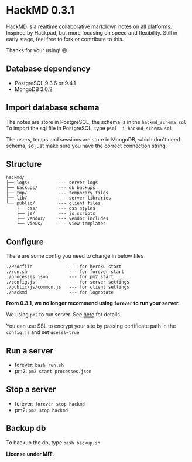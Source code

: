 HackMD 0.3.1
===

HackMD is a realtime collaborative markdown notes on all platforms.
Inspired by Hackpad, but more focusing on speed and flexibility.
Still in early stage, feel free to fork or contribute to this.

Thanks for your using! :smile:

Database dependency
---
- PostgreSQL 9.3.6 or 9.4.1
- MongoDB 3.0.2

Import database schema
---
The notes are store in PostgreSQL, the schema is in the `hackmd_schema.sql`
To import the sql file in PostgreSQL, type `psql -i hackmd_schema.sql`

The users, temps and sessions are store in MongoDB, which don't need schema, so just make sure you have the correct connection string.

Structure
---
```
hackmd/
├── logs/			--- server logs
├── backups/		--- db backups
├── tmp/			--- temporary files
├── lib/			--- server libraries
└── public/			--- client files
	├── css/		--- css styles
	├── js/			--- js scripts
	├── vendor/		--- vendor includes
	└── views/		--- view templates
```

Configure
---
There are some config you need to change in below files
```
./Procfile				--- for heroku start
./run.sh				--- for forever start
./processes.json		--- for pm2 start
./config.js				--- for server settings
./public/js/common.js	--- for client settings
./hackmd				--- for logrotate
```

**From 0.3.1, we no longer recommend using `forever` to run your server.**

We using `pm2` to run server.
See [here](https://github.com/Unitech/pm2) for details.

You can use SSL to encrypt your site by passing certificate path in the `config.js` and set `usessl=true`

Run a server
---
 - forever: `bash run.sh`
 - pm2: `pm2 start processes.json`

Stop a server
---
 - forever: `forever stop hackmd`
 - pm2: `pm2 stop hackmd`

Backup db
---
To backup the db, type `bash backup.sh`

**License under MIT.**